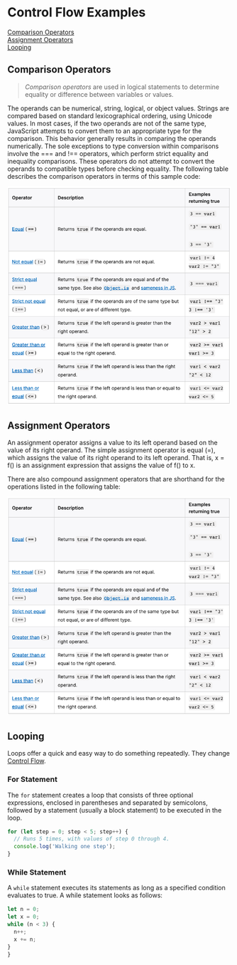 # Control Flow Examples

[Comparison Operators](#comparison-operators)  
[Assignment Operators](#assignment-operators)  
[Looping](#looping)  

## Comparison Operators

> *Comparison operators* are used in logical statements to determine equality or difference between variables or values.

The operands can be numerical, string, logical, or object values. Strings are compared based on standard lexicographical ordering, using Unicode values. In most cases, if the two operands are not of the same type, JavaScript attempts to convert them to an appropriate type for the comparison. This behavior generally results in comparing the operands numerically. The sole exceptions to type conversion within comparisons involve the === and !== operators, which perform strict equality and inequality comparisons. These operators do not attempt to convert the operands to compatible types before checking equality. The following table describes the comparison operators in terms of this sample code:

![Comparison Operator Table](Comparison.png)

## Assignment Operators

An assignment operator assigns a value to its left operand based on the value of its right operand. The simple assignment operator is equal (=), which assigns the value of its right operand to its left operand. That is, x = f() is an assignment expression that assigns the value of f() to x.

There are also compound assignment operators that are shorthand for the operations listed in the following table:

![Comparison Operator Table](Comparison.png)

## Looping

Loops offer a quick and easy way to do something repeatedly. They change [Control Flow](JS-Programming.md#what-is-control-flow).

### For Statement

The ```for``` statement creates a loop that consists of three optional expressions, enclosed in parentheses and separated by semicolons, followed by a statement (usually a block statement) to be executed in the loop.

```javascript
for (let step = 0; step < 5; step++) {
  // Runs 5 times, with values of step 0 through 4.
  console.log('Walking one step');
}
```

### While Statement

A ```while``` statement executes its statements as long as a specified condition evaluates to true. A while statement looks as follows:

```javascript
let n = 0;
let x = 0;
while (n < 3) {
  n++;
  x += n;
}
}